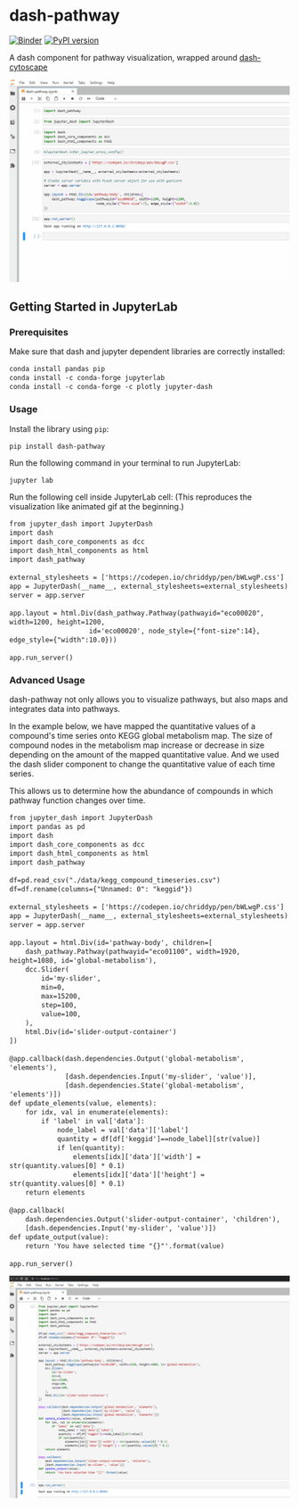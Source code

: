 # dash-pathway
[![Binder](https://mybinder.org/badge_logo.svg)](https://mybinder.org/v2/gh/ecell/dash-pathway/master?filepath=notebooks)
[![PyPI version](https://badge.fury.io/py/dash-pathway.svg)](https://badge.fury.io/py/dash-pathway)

A dash component for pathway visualization, wrapped around [dash-cytoscape](https://github.com/plotly/dash-cytoscape)

![demo](./data/dash-pathway-demo.gif)

## Getting Started in JupyterLab

### Prerequisites
Make sure that dash and jupyter dependent libraries are correctly installed:
```
conda install pandas pip
conda install -c conda-forge jupyterlab
conda install -c conda-forge -c plotly jupyter-dash
```

### Usage
Install the library using `pip`:
```
pip install dash-pathway
```

Run the following command in your terminal to run JupyterLab:
```
jupyter lab
```

Run the following cell inside JupyterLab cell: (This reproduces the visualization like animated gif at the beginning.)
```
from jupyter_dash import JupyterDash
import dash
import dash_core_components as dcc
import dash_html_components as html
import dash_pathway

external_stylesheets = ['https://codepen.io/chriddyp/pen/bWLwgP.css']
app = JupyterDash(__name__, external_stylesheets=external_stylesheets)
server = app.server

app.layout = html.Div(dash_pathway.Pathway(pathwayid="eco00020", width=1200, height=1200,
                    id='eco00020', node_style={"font-size":14}, edge_style={"width":10.0}))

app.run_server()
```

### Advanced Usage
dash-pathway not only allows you to visualize pathways, but also maps and integrates data into pathways.

In the example below, we have mapped the quantitative values of a compound's time series onto KEGG global metabolism map.
The size of compound nodes in the metabolism map increase or decrease in size depending on the amount of the mapped quantitative value.
And we used the dash slider component to change the quantitative value of each time series.

This allows us to determine how the abundance of compounds in which pathway function changes over time.

```
from jupyter_dash import JupyterDash
import pandas as pd
import dash
import dash_core_components as dcc
import dash_html_components as html
import dash_pathway

df=pd.read_csv("./data/kegg_compound_timeseries.csv")
df=df.rename(columns={"Unnamed: 0": "keggid"})

external_stylesheets = ['https://codepen.io/chriddyp/pen/bWLwgP.css']
app = JupyterDash(__name__, external_stylesheets=external_stylesheets)
server = app.server

app.layout = html.Div(id='pathway-body', children=[
    dash_pathway.Pathway(pathwayid="eco01100", width=1920, height=1080, id='global-metabolism'),
    dcc.Slider(
        id='my-slider',
        min=0,
        max=15200,
        step=100,
        value=100,
    ),
    html.Div(id='slider-output-container')
])

@app.callback(dash.dependencies.Output('global-metabolism', 'elements'),
              [dash.dependencies.Input('my-slider', 'value')],
              [dash.dependencies.State('global-metabolism', 'elements')])
def update_elements(value, elements):
    for idx, val in enumerate(elements):
        if 'label' in val['data']: 
            node_label = val['data']['label']
            quantity = df[df['keggid']==node_label][str(value)]
            if len(quantity):
                elements[idx]['data']['width'] = str(quantity.values[0] * 0.1)
                elements[idx]['data']['height'] = str(quantity.values[0] * 0.1)
    return elements

@app.callback(
    dash.dependencies.Output('slider-output-container', 'children'),
    [dash.dependencies.Input('my-slider', 'value')])
def update_output(value):
    return 'You have selected time "{}"'.format(value)

app.run_server()
```

![metabolism](./data/global-metabolism.gif)
